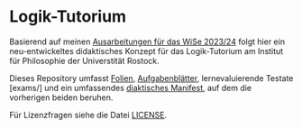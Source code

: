 # Logik-Tutorium

Basierend auf meinen [Ausarbeitungen für das WiSe 2023/24](https://github.com/survari/logik-tutorium-wise2023-2024) folgt hier ein neu-entwickeltes didaktisches Konzept für das Logik-Tutorium am Institut für Philosophie der Universtität Rostock.

Dieses Repository umfasst [Folien](/slides), [Aufgabenblätter](/exercise-sheets/), lernevaluierende Testate [exams/] und ein umfassendes [diaktisches Manifest](/konzept.pdf), auf dem die vorherigen beiden beruhen.

Für Lizenzfragen siehe die Datei [LICENSE](/LICENSE).